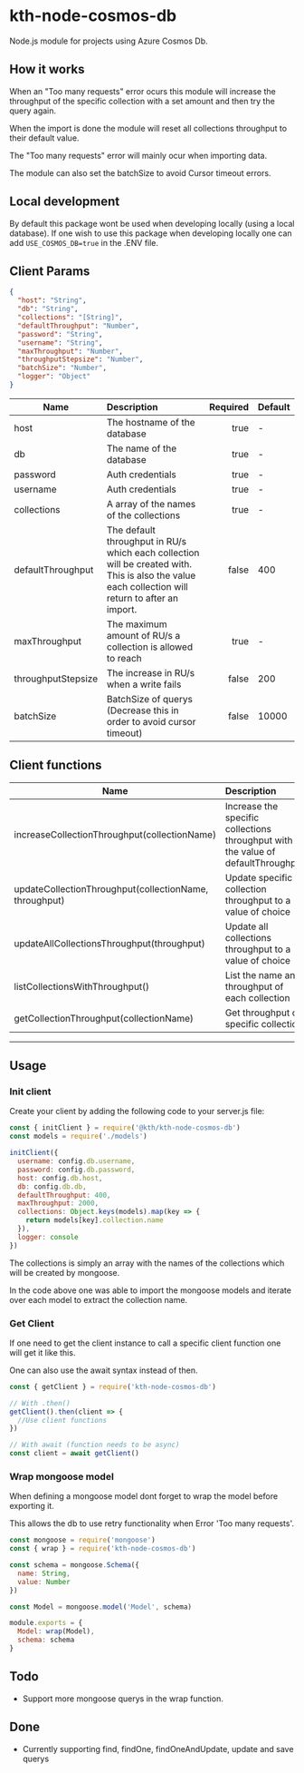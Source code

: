 # kth-node-cosmos-db

Node.js module for projects using Azure Cosmos Db.

## How it works

When an "Too many requests" error ocurs this module will increase the throughput of the specific collection with a set amount and then try the query again.

When the import is done the module will reset all collections throughput to their default value.

The "Too many requests" error will mainly ocur when importing data.

The module can also set the batchSize to avoid Cursor timeout errors.

## Local development

By default this package wont be used when developing locally (using a local database). If one wish to use this package when developing locally one can add `USE_COSMOS_DB=true` in the .ENV file.

## Client Params

```json
{
  "host": "String",
  "db": "String",
  "collections": "[String]",
  "defaultThroughput": "Number",
  "password": "String",
  "username": "String",
  "maxThroughput": "Number",
  "throughputStepsize": "Number",
  "batchSize": "Number",
  "logger": "Object"
}
```

| Name               | Description                                                                                                                                       | Required | Default |
| ------------------ | :------------------------------------------------------------------------------------------------------------------------------------------------ | -------: | ------- |
| host               | The hostname of the database                                                                                                                      |     true | -       |
| db                 | The name of the database                                                                                                                          |     true | -       |
| password           | Auth credentials                                                                                                                                  |     true | -       |
| username           | Auth credentials                                                                                                                                  |     true | -       |
| collections        | A array of the names of the collections                                                                                                           |     true | -       |
| defaultThroughput  | The default throughput in RU/s which each collection will be created with. This is also the value each collection will return to after an import. |    false | 400     |
| maxThroughput      | The maximum amount of RU/s a collection is allowed to reach                                                                                       |     true | -       |
| throughputStepsize | The increase in RU/s when a write fails                                                                                                           |    false | 200     |
| batchSize          | BatchSize of querys (Decrease this in order to avoid cursor timeout)                                                                              |    false | 10000   |

## Client functions

| Name                                                   | Description                                                                      |
| ------------------------------------------------------ | :------------------------------------------------------------------------------- |
| increaseCollectionThroughput(collectionName)           | Increase the specific collections throughput with the value of defaultThroughput |
| updateCollectionThroughput(collectionName, throughput) | Update specific collection throughput to a value of choice                       |
| updateAllCollectionsThroughput(throughput)             | Update all collections throughput to a value of choice                           |
| listCollectionsWithThroughput()                        | List the name and throughput of each collection                                  |
| getCollectionThroughput(collectionName)                | Get throughput of specific collection                                            |

---

## Usage

### Init client

Create your client by adding the following code to your server.js file:

```javascript
const { initClient } = require('@kth/kth-node-cosmos-db')
const models = require('./models')

initClient({
  username: config.db.username,
  password: config.db.password,
  host: config.db.host,
  db: config.db.db,
  defaultThroughput: 400,
  maxThroughput: 2000,
  collections: Object.keys(models).map(key => {
    return models[key].collection.name
  }),
  logger: console
})
```

The collections is simply an array with the names of the collections which will be created by mongoose.

In the code above one was able to import the mongoose models and iterate over each model to extract the collection name.

### Get Client

If one need to get the client instance to call a specific client function one will get it like this.

One can also use the await syntax instead of then.

```javascript
const { getClient } = require('kth-node-cosmos-db')

// With .then()
getClient().then(client => {
  //Use client functions
})

// With await (function needs to be async)
const client = await getClient()
```

### Wrap mongoose model

When defining a mongoose model dont forget to wrap the model before exporting it.

This allows the db to use retry functionality when Error 'Too many requests'.

```javascript
const mongoose = require('mongoose')
const { wrap } = require('kth-node-cosmos-db')

const schema = mongoose.Schema({
  name: String,
  value: Number
})

const Model = mongoose.model('Model', schema)

module.exports = {
  Model: wrap(Model),
  schema: schema
}
```

## Todo

* Support more mongoose querys in the wrap function.

## Done

* Currently supporting find, findOne, findOneAndUpdate, update and save querys


